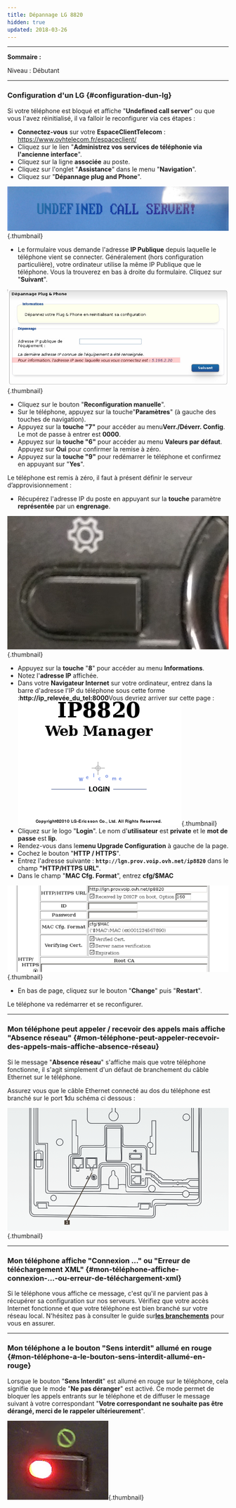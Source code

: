 ```yaml
---
title: Dépannage LG 8820
hidden: true
updated: 2018-03-26
---
```


------------------------------------------------------------------------

**Sommaire :**

Niveau : Débutant

------------------------------------------------------------------------

### Configuration d'un LG {#configuration-dun-lg}

Si votre téléphone est bloqué et affiche "**Undefined call server**" ou que vous l'avez réinitialisé, il va falloir le reconfigurer via ces étapes :

-   **Connectez-vous** sur votre **EspaceClientTelecom** : <https://www.ovhtelecom.fr/espaceclient/>
-   Cliquez sur le lien "**Administrez vos services de téléphonie via l'ancienne interface**".
-   Cliquez sur la ligne **associée** au poste.
-   Cliquez sur l'onglet "**Assistance**" dans le menu "**Navigation**".
-   Cliquez sur "**Dépannage plug and Phone**".

![](images/IMAG0165.jpg){.thumbnail}

-   Le formulaire vous demande l'adresse **IP Publique** depuis laquelle le téléphone vient se connecter. Généralement (hors configuration particulière), votre ordinateur utilise la même IP Publique que le téléphone. Vous la trouverez en bas à droite du formulaire. Cliquez sur "**Suivant**".

![](images/2015-03-09-114635_721x314_scrot.jpg){.thumbnail}

-   Cliquez sur le bouton "**Reconfiguration manuelle**".
-   Sur le téléphone, appuyez sur la touche"**Paramètres**" (à gauche des touches de navigation).
-   Appuyez sur la **touche "7"** pour accéder au menu**Verr./Déverr. Config**. Le mot de passe à entrer est **0000**.
-   Appuyez sur la **touche "6"** pour accéder au menu **Valeurs par défaut**. Appuyez sur **Oui** pour confirmer la remise à zéro.
-   Appuyez sur la **touche "9"** pour redémarrer le téléphone et confirmez en appuyant sur "**Yes**".

Le téléphone est remis à zéro, il faut à présent définir le serveur d’approvisionnement :

-   Récupérez l'adresse IP du poste en appuyant sur la **touche** paramètre **représentée** par un **engrenage**.

![](images/dblc.jpeg){.thumbnail}

-   Appuyez sur la **touche** "**8**" pour accéder au menu **Informations**.
-   Notez l'**adresse IP** affichée.
-   Dans votre **Navigateur Internet** sur votre ordinateur, entrez dans la barre d'adresse l'IP du téléphone sous cette forme :**http://ip\_relevée\_du\_tel:8000**Vous devriez arriver sur cette page : ![](images/2015-06-04-144840_373x283_scrot.png){.thumbnail}
-   Cliquez sur le logo "**Login**". Le nom d'**utilisateur** est **private** et le **mot de passe** est **lip**.
-   Rendez-vous dans le**menu Upgrade Configuration** à gauche de la page.
-   Cochez le bouton "**HTTP / HTTPS**".
-   Entrez l'adresse suivante : **`http://lgn.prov.voip.ovh.net/ip8820`** dans le champ **"HTTP/HTTPS URL"**.
-   Dans le champ "**MAC Cfg. Format**", entrez **cfg/$MAC**

![](images/2015-06-04-150207_634x248_scrot.png){.thumbnail}

-   En bas de page, cliquez sur le bouton "**Change**" puis "**Restart**".

Le téléphone va redémarrer et se reconfigurer.

------------------------------------------------------------------------

### Mon téléphone peut appeler / recevoir des appels mais affiche "Absence réseau" {#mon-téléphone-peut-appeler-recevoir-des-appels-mais-affiche-absence-réseau}

Si le message "**Absence réseau**" s'affiche mais que votre téléphone fonctionne, il s'agit simplement d'un défaut de branchement du câble Ethernet sur le téléphone.

Assurez vous que le câble Ethernet connecté au dos du téléphone est branché sur le port **1**du schéma ci dessous :

![](images/LGRJ45.png){.thumbnail}

------------------------------------------------------------------------

### Mon téléphone affiche "Connexion ..." ou "Erreur de téléchargement XML" {#mon-téléphone-affiche-connexion-...-ou-erreur-de-téléchargement-xml}

Si le téléphone vous affiche ce message, c'est qu'il ne parvient pas à récupérer sa configuration sur nos serveurs. Vérifiez que votre accès Internet fonctionne et que votre téléphone est bien branché sur votre réseau local. N'hésitez pas à consulter le guide sur[**les branchements**](/pages/web_cloud/phone_and_fax/voip/branchements_lg_8820) pour vous en assurer.

------------------------------------------------------------------------

### Mon téléphone a le bouton "Sens interdit" allumé en rouge {#mon-téléphone-a-le-bouton-sens-interdit-allumé-en-rouge}

Lorsque le bouton "**Sens Interdit**" est allumé en rouge sur le téléphone, cela signifie que le mode "**Ne pas déranger**" est activé. Ce mode permet de bloquer les appels entrants sur le téléphone et de diffuser le message suivant à votre correspondant "**Votre correspondant ne souhaite pas être dérangé, merci de le rappeler ultérieurement**".

![](images/LGDND.png){.thumbnail}
